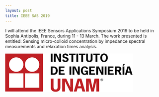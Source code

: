 ```yaml
---
layout: post
title: IEEE SAS 2019
---
```

I will attend the IEEE Sensors Applications Symposium 2019
to be held in Sophia Antipolis, France, during  11 - 13 March.
The work presented is entitled:
Sensing micro-colloid concentration by impedance spectral measurements
and relaxation times analysis.

![sas](/figures/iingen1.png)